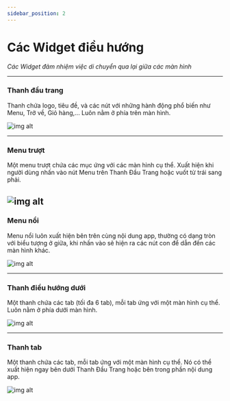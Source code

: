 ```yaml
---
sidebar_position: 2
---
```


# Các Widget điều hướng
*Các Widget đảm nhiệm việc di chuyển qua lại giữa các màn hình*

---

### Thanh đầu trang
Thanh chứa logo, tiêu đề, và các nút với những hành động phổ biến như Menu, Trở về, Giỏ hàng,... Luôn nằm ở phía trên màn hình.

![img alt](/img/widget/navigation/headerbar.jpeg)

---

### Menu trượt

Một menu trượt chứa các mục ứng với các màn hình cụ thể. Xuất hiện khi người dùng nhấn vào nút Menu trên Thanh Đầu Trang hoặc vuốt từ trái sang phải.

![img alt](/img/widget/navigation/drawermenu.jpeg)
---

### Menu nổi

Menu nổi luôn xuất hiện bên trên cùng nội dung app, thường có dạng tròn với biểu tượng ở giữa, khi nhấn vào sẽ hiện ra các nút con để dẫn đến các màn hình khác.

![img alt](/img/widget/navigation/floatmenu.jpeg)

---

### Thanh điều hướng dưới

Một thanh chứa các tab (tối đa 6 tab), mỗi tab ứng với một màn hình cụ thể. Luôn nằm ở phía dưới màn hình.

![img alt](/img/widget/navigation/bottombar.jpeg)

---

### Thanh tab

Một thanh chứa các tab, mỗi tab ứng với một màn hình cụ thể. Nó có thể xuất hiện ngay bên dưới Thanh Đầu Trang hoặc bên trong phần nội dung app.

![img alt](/img/widget/navigation/tabbar.jpeg)